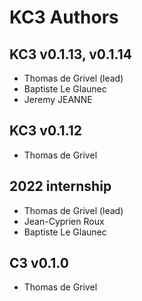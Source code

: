 # KC3 Authors

## KC3 v0.1.13, v0.1.14
 - Thomas de Grivel (lead)
 - Baptiste Le Glaunec
 - Jeremy JEANNE

## KC3 v0.1.12
 - Thomas de Grivel

## 2022 internship
 - Thomas de Grivel (lead)
 - Jean-Cyprien Roux
 - Baptiste Le Glaunec

## C3 v0.1.0
 - Thomas de Grivel
